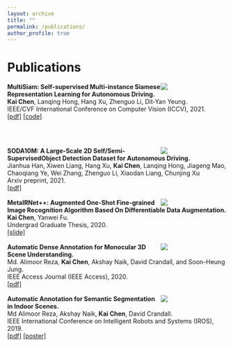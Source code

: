 ```yaml
---
layout: archive
title: ""
permalink: /publications/
author_profile: true
---
```


# Publications

<div class="MultiSiam">
	<div style="float:right;width:30%"><img src="https://kaichen1998.github.io/images/pub/MultiSiam.png"></div>
    <div class="float:left;width:70%">
    <b>MultiSiam: Self-supervised Multi-instance Siamese Representation Learning for Autonomous Driving.</b><br /> <b>Kai Chen</b>, Lanqing Hong, Hang Xu, Zhenguo Li, Dit-Yan Yeung.
    <br /> IEEE/CVF International Conference on Computer Vision (ICCV), 2021.
    <br /> <a href="https://arxiv.org/abs/2108.12178">[pdf]</a>
           <a href="https://github.com/KaiChen1998/MultiSiam">[code]</a>
	</div>
</div>

<br /><br /> 

<div class="SODA10M">
       <div style="float:right;width:30%"><img src="https://kaichen1998.github.io/images/pub/SODA10M.png"></div>
    <div class="float:left;width:70%">
    <b>SODA10M: A Large-Scale 2D Self/Semi-SupervisedObject Detection Dataset for Autonomous Driving.</b><br /> 
    Jianhua Han, Xiwen Liang, Hang Xu, <b>Kai Chen</b>, Lanqing Hong, Jiageng Mao, Chaoqiang Ye, Wei Zhang, Zhenguo Li, Xiaodan Liang, Chunjing Xu
    <br /> Arxiv preprint, 2021.
    <br /> <a href="https://arxiv.org/abs/2106.11118">[pdf]</a>
       </div>
</div>


<br />

<div class="MetaIRNet++">
	<div style="float:right;width:30%"><img src="https://kaichen1998.github.io/images/pub/MetaIRNet++.jpg"></div>
    <div class="float:left;width:70%">
    <b>MetaIRNet++: Augmented One-Shot Fine-grained Image Recognition Algorithm Based On Differentiable Data Augmentation.</b><br /> <b>Kai Chen</b>, Yanwei Fu.
    <br /> Undergrad Graduate Thesis, 2020.
    <br /> <a href="https://kaichen1998.github.io/files/MetaIRNet++/Slide.pdf">[slide]</a>
	</div>
</div>
<br /> 

<div class="Access2020">
	<div style="float:right;width:30%"><img src="https://kaichen1998.github.io/images/pub/Access2020.png"></div>
    <div class="float:left;width:70%">
    <b>Automatic Dense
Annotation for Monocular 3D Scene Understanding.</b>
	<br /> Md. Alimoor Reza, <b>Kai Chen</b>, Akshay Naik, David Crandall, and Soon-Heung Jung.
    <br /> IEEE Access Journal (IEEE Access), 2020.
	<br /> <a href="https://ieeexplore.ieee.org/stamp/stamp.jsp?arnumber=9052727">[pdf]</a>
	</div>
</div>



<br /> 

<div class="IROS2019">
	<div style="float:right;width:30%"><img src="https://kaichen1998.github.io/images/pub/IROS2019.png"></div>
    <div class="float:left;width:70%">
    <b>Automatic Annotation for Semantic Segmentation in Indoor Scenes.</b>
    <br /> Md Alimoor Reza, Akshay Naik, <b>Kai Chen</b>, David Crandall.
    <br /> IEEE International Conference on Intelligent Robots and Systems (IROS), 2019.
	<br /> <a href="https://www.semanticscholar.org/paper/Automatic-Annotation-for-Semantic-Segmentation-in-Reza-Naik/ec77d168c9fdb438ba18b1316f0fdd1486dd1415">[pdf]</a>
    <a href="https://kaichen1998.github.io/files/Auto_anno/poster_kaichen.pdf">[poster]</a>
	</div>
</div>
